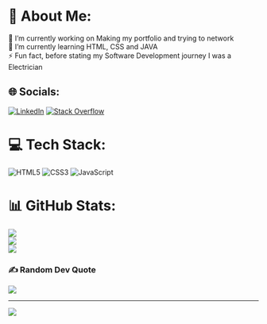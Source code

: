 # 💫 About Me:
🔭 I’m currently working on Making my portfolio and trying to network <br>🌱 I’m currently learning HTML, CSS and JAVA<br>⚡ Fun fact, before stating my Software Development journey I was a Electrician


## 🌐 Socials:
[![LinkedIn](https://img.shields.io/badge/LinkedIn-%230077B5.svg?logo=linkedin&logoColor=white)](https://linkedin.com/in/Lachlan-Callcott) [![Stack Overflow](https://img.shields.io/badge/-Stackoverflow-FE7A16?logo=stack-overflow&logoColor=white)](https://stackoverflow.com/users/21385642) 

# 💻 Tech Stack:
![HTML5](https://img.shields.io/badge/html5-%23E34F26.svg?style=plastic&logo=html5&logoColor=white) ![CSS3](https://img.shields.io/badge/css3-%231572B6.svg?style=plastic&logo=css3&logoColor=white) ![JavaScript](https://img.shields.io/badge/javascript-%23323330.svg?style=plastic&logo=javascript&logoColor=%23F7DF1E) 

<!-- ![SASS](https://img.shields.io/badge/SASS-hotpink.svg?style=plastic&logo=SASS&logoColor=white) 
![GODOT](https://img.shields.io/badge/godot-3582bb.svg?style=plastic&logo=godot-engine&logoColor=white) 
![NodeJS](https://img.shields.io/badge/node.js-6DA55F?style=plastic&logo=node.js&logoColor=white) 
![Next JS](https://img.shields.io/badge/Next-black?style=plastic&logo=next.js&logoColor=white) 
<!-- ![MySQL](https://img.shields.io/badge/mysql-%2300f.svg?style=plastic&logo=mysql&logoColor=white) -->

# 📊 GitHub Stats:
![](https://github-readme-stats.vercel.app/api?username=Callcl&theme=dark&hide_border=false&include_all_commits=false&count_private=false)<br/>
![](https://github-readme-streak-stats.herokuapp.com/?user=Callcl&theme=dark&hide_border=false)<br/>
![](https://github-readme-stats.vercel.app/api/top-langs/?username=Callcl&theme=dark&hide_border=false&include_all_commits=false&count_private=false&layout=compact)

### ✍️ Random Dev Quote
![](https://quotes-github-readme.vercel.app/api?type=horizontal&theme=radical)

---
[![](https://visitcount.itsvg.in/api?id=LachlanCallcott&icon=2&color=0)](https://visitcount.itsvg.in)

<!-- Proudly created with GPRM ( https://gprm.itsvg.in ) -->
